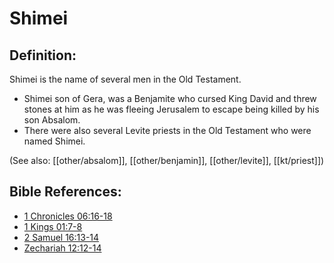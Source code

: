 # Shimei #

## Definition: ##

Shimei is the name of several men in the Old Testament.

* Shimei son of Gera, was a Benjamite who cursed King David and threw stones at him as he was fleeing Jerusalem to escape being killed by his son Absalom.
* There were also several Levite priests in the Old Testament who were named Shimei.

(See also: [[other/absalom]], [[other/benjamin]], [[other/levite]], [[kt/priest]])

## Bible References: ##

* [1 Chronicles 06:16-18](en/tn/1ch/help/06/16)
* [1 Kings 01:7-8](en/tn/1ki/help/01/07)
* [2 Samuel 16:13-14](en/tn/2sa/help/16/13)
* [Zechariah 12:12-14](en/tn/zec/help/12/12)